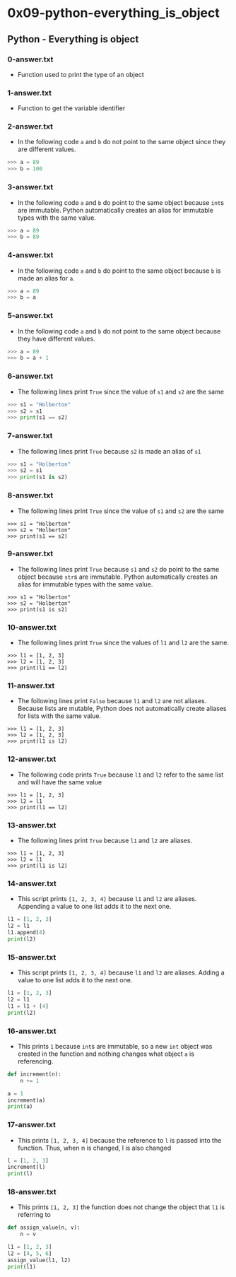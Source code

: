 # 0x09-python-everything_is_object
## Python - Everything is object

### 0-answer.txt
* Function used to print the type of an object

### 1-answer.txt
* Function to get the variable identifier

### 2-answer.txt
* In the following code `a` and `b` do not point to the same object since they are different values.
```python
>>> a = 89
>>> b = 100
```

### 3-answer.txt
* In the following code `a` and `b` do point to the same object because `int`s are immutable. Python automatically creates an alias for immutable types with the same value.
```python
>>> a = 89
>>> b = 89
```

### 4-answer.txt
* In the following code `a` and `b` do point to the same object because `b` is made an alias for `a`.
```python
>>> a = 89
>>> b = a
```

### 5-answer.txt
* In the following code `a` and `b` do not point to the same object because they have different values.
```python
>>> a = 89
>>> b = a + 1
```

### 6-answer.txt
* The following lines print `True` since the value of `s1` and `s2` are the same
```python
>>> s1 = "Holberton"
>>> s2 = s1
>>> print(s1 == s2)
```

### 7-answer.txt
* The following lines print `True` because `s2` is made an alias of `s1`
```python
>>> s1 = "Holberton"
>>> s2 = s1
>>> print(s1 is s2)
```

### 8-answer.txt
* The following lines print `True` since the value of `s1` and `s2` are the same
```
>>> s1 = "Holberton"
>>> s2 = "Holberton"
>>> print(s1 == s2)
```

### 9-answer.txt
* The following lines print `True` because `s1` and `s2` do point to the same object because `str`s are immutable. Python automatically creates an alias for immutable types with the same value.
```
>>> s1 = "Holberton"
>>> s2 = "Holberton"
>>> print(s1 is s2)
```

### 10-answer.txt
* The following lines print `True` since the values of `l1` and `l2` are the same.
```
>>> l1 = [1, 2, 3]
>>> l2 = [1, 2, 3] 
>>> print(l1 == l2)
```

### 11-answer.txt
* The following lines print `False` because `l1` and `l2` are not aliases. Because lists are mutable, Python does not automatically create aliases for lists with the same value.
```
>>> l1 = [1, 2, 3]
>>> l2 = [1, 2, 3] 
>>> print(l1 is l2)
```

### 12-answer.txt
* The following code prints `True` because `l1` and `l2` refer to the same list and will have the same value
```
>>> l1 = [1, 2, 3]
>>> l2 = l1
>>> print(l1 == l2)
```

### 13-answer.txt
* The following lines print `True` because `l1` and `l2` are aliases.
```
>>> l1 = [1, 2, 3]
>>> l2 = l1
>>> print(l1 is l2)
```

### 14-answer.txt
* This script prints `[1, 2, 3, 4]` because `l1` and `l2` are aliases. Appending a value to one list adds it to the next one.
```python
l1 = [1, 2, 3]
l2 = l1
l1.append(4)
print(l2)
```

### 15-answer.txt
* This script prints `[1, 2, 3, 4]` because `l1` and `l2` are aliases. Adding a value to one list adds it to the next one.
```python
l1 = [1, 2, 3]
l2 = l1
l1 = l1 + [4]
print(l2)
```

### 16-answer.txt
* This prints `1` because `int`s are immutable, so a new `int` object was created in the function and nothing changes what object `a` is referencing.
```python
def increment(n):
    n += 1

a = 1
increment(a)
print(a)
```

### 17-answer.txt
* This prints `[1, 2, 3, 4]` because the reference to `l` is passed into the function. Thus, when n is changed, l is also changed
```python
l = [1, 2, 3]
increment(l)
print(l)
```

### 18-answer.txt
* This prints `[1, 2, 3]` the function does not change the object that `l1` is referring to
```python
def assign_value(n, v):
    n = v

l1 = [1, 2, 3]
l2 = [4, 5, 6]
assign_value(l1, l2)
print(l1)
```
